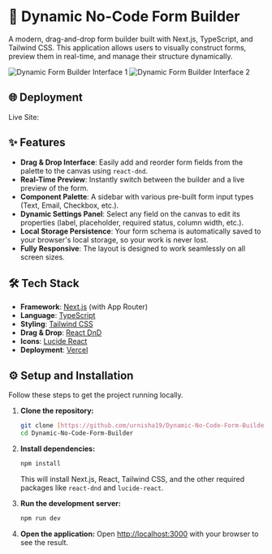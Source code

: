 # 🚀 Dynamic No-Code Form Builder

A modern, drag-and-drop form builder built with Next.js, TypeScript, and Tailwind CSS. This application allows users to visually construct forms, preview them in real-time, and manage their structure dynamically.

![Dynamic Form Builder Interface 1](https://ibb.co.com/b5Pt1CTf)
![Dynamic Form Builder Interface 2](https://ibb.co.com/dsv2dNcS)

## 🌐 Deployment

Live Site:

## ✨ Features

- **Drag & Drop Interface**: Easily add and reorder form fields from the palette to the canvas using `react-dnd`.
- **Real-Time Preview**: Instantly switch between the builder and a live preview of the form.
- **Component Palette**: A sidebar with various pre-built form input types (Text, Email, Checkbox, etc.).
- **Dynamic Settings Panel**: Select any field on the canvas to edit its properties (label, placeholder, required status, column width, etc.).
- **Local Storage Persistence**: Your form schema is automatically saved to your browser's local storage, so your work is never lost.
- **Fully Responsive**: The layout is designed to work seamlessly on all screen sizes.

## 🛠️ Tech Stack

- **Framework**: [Next.js](https://nextjs.org/) (with App Router)
- **Language**: [TypeScript](https://www.typescriptlang.org/)
- **Styling**: [Tailwind CSS](https://tailwindcss.com/)
- **Drag & Drop**: [React DnD](https://react-dnd.github.io/react-dnd/)
- **Icons**: [Lucide React](https://lucide.dev/)
- **Deployment**: [Vercel](https://vercel.com/)

## ⚙️ Setup and Installation

Follow these steps to get the project running locally.

1.  **Clone the repository:**

    ```bash
    git clone [https://github.com/urnisha19/Dynamic-No-Code-Form-Builder](https://github.com/urnisha19/Dynamic-No-Code-Form-Builder)
    cd Dynamic-No-Code-Form-Builder
    ```

2.  **Install dependencies:**

    ```bash
    npm install
    ```

    This will install Next.js, React, Tailwind CSS, and the other required packages like `react-dnd` and `lucide-react`.

3.  **Run the development server:**

    ```bash
    npm run dev
    ```

4.  **Open the application:**
    Open [http://localhost:3000](http://localhost:3000) with your browser to see the result.
